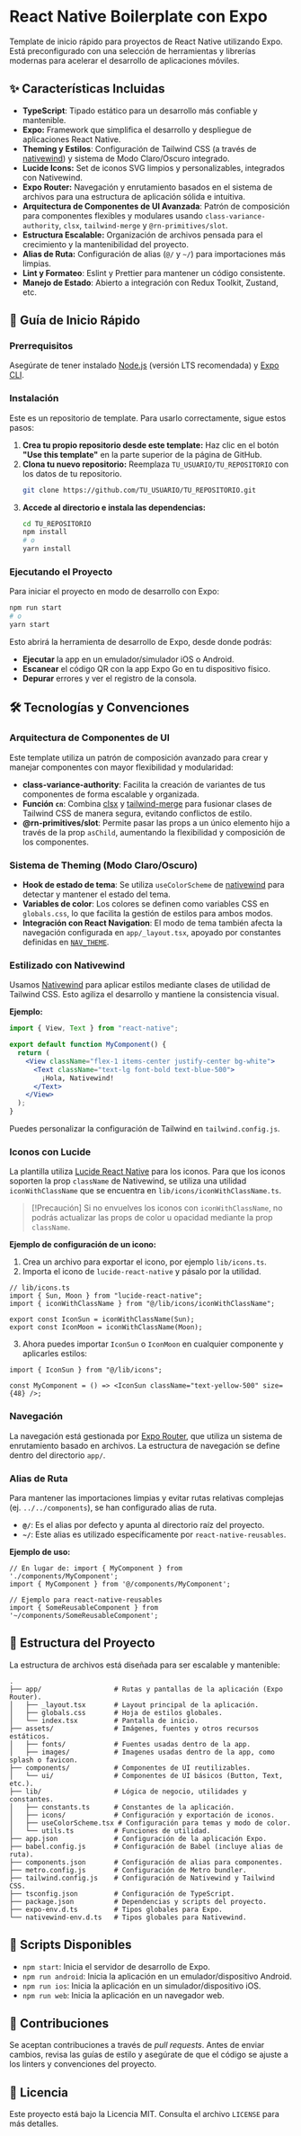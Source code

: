 # React Native Boilerplate con Expo

Template de inicio rápido para proyectos de React Native utilizando Expo. Está preconfigurado con una selección de herramientas y librerías modernas para acelerar el desarrollo de aplicaciones móviles.

## ✨ Características Incluidas

- **TypeScript**: Tipado estático para un desarrollo más confiable y mantenible.
- **Expo:** Framework que simplifica el desarrollo y despliegue de aplicaciones React Native.
- **Theming y Estilos**: Configuración de Tailwind CSS (a través de [nativewind](https://www.nativewind.dev/)) y sistema de Modo Claro/Oscuro integrado.
- **Lucide Icons:** Set de iconos SVG limpios y personalizables, integrados con Nativewind.
- **Expo Router:** Navegación y enrutamiento basados en el sistema de archivos para una estructura de aplicación sólida e intuitiva.
- **Arquitectura de Componentes de UI Avanzada**: Patrón de composición para componentes flexibles y modulares usando `class-variance-authority`, `clsx`, `tailwind-merge` y `@rn-primitives/slot`.
- **Estructura Escalable:** Organización de archivos pensada para el crecimiento y la mantenibilidad del proyecto.
- **Alias de Ruta:** Configuración de alias (`@/` y `~/`) para importaciones más limpias.
- **Lint y Formateo**: Eslint y Prettier para mantener un código consistente.
- **Manejo de Estado**: Abierto a integración con Redux Toolkit, Zustand, etc.

## 🚀 Guía de Inicio Rápido

### Prerrequisitos

Asegúrate de tener instalado [Node.js](https://nodejs.org/) (versión LTS recomendada) y [Expo CLI](https://docs.expo.dev/workflow/expo-cli/).

### Instalación

Este es un repositorio de template. Para usarlo correctamente, sigue estos pasos:

1.  **Crea tu propio repositorio desde este template:** Haz clic en el botón **"Use this template"** en la parte superior de la página de GitHub.
2.  **Clona tu nuevo repositorio:** Reemplaza `TU_USUARIO/TU_REPOSITORIO` con los datos de tu repositorio.
    ```bash
    git clone https://github.com/TU_USUARIO/TU_REPOSITORIO.git
    ```
3.  **Accede al directorio e instala las dependencias:**
    ```bash
    cd TU_REPOSITORIO
    npm install
    # o
    yarn install
    ```

### Ejecutando el Proyecto

Para iniciar el proyecto en modo de desarrollo con Expo:

```bash
npm run start
# o
yarn start
```

Esto abrirá la herramienta de desarrollo de Expo, desde donde podrás:
- **Ejecutar** la app en un emulador/simulador iOS o Android.
- **Escanear** el código QR con la app Expo Go en tu dispositivo físico.
- **Depurar** errores y ver el registro de la consola.

## 🛠️ Tecnologías y Convenciones

### Arquitectura de Componentes de UI

Este template utiliza un patrón de composición avanzado para crear y manejar componentes con mayor flexibilidad y modularidad:

- **class-variance-authority**: Facilita la creación de variantes de tus componentes de forma escalable y organizada.
- **Función `cn`**: Combina [clsx](https://github.com/lukeed/clsx) y [tailwind-merge](https://github.com/dcastil/tailwind-merge) para fusionar clases de Tailwind CSS de manera segura, evitando conflictos de estilo.
- **@rn-primitives/slot**: Permite pasar las props a un único elemento hijo a través de la prop `asChild`, aumentando la flexibilidad y composición de los componentes.

### Sistema de Theming (Modo Claro/Oscuro)

- **Hook de estado de tema**: Se utiliza `useColorScheme` de [nativewind](https://www.nativewind.dev/) para detectar y mantener el estado del tema.
- **Variables de color**: Los colores se definen como variables CSS en `globals.css`, lo que facilita la gestión de estilos para ambos modos.
- **Integración con React Navigation**: El modo de tema también afecta la navegación configurada en `app/_layout.tsx`, apoyado por constantes definidas en [`NAV_THEME`](lib/constants.ts).

### Estilizado con Nativewind

Usamos [Nativewind](https://www.nativewind.dev/) para aplicar estilos mediante clases de utilidad de Tailwind CSS. Esto agiliza el desarrollo y mantiene la consistencia visual.

**Ejemplo:**
```jsx
import { View, Text } from "react-native";

export default function MyComponent() {
  return (
    <View className="flex-1 items-center justify-center bg-white">
      <Text className="text-lg font-bold text-blue-500">
        ¡Hola, Nativewind!
      </Text>
    </View>
  );
}
```
Puedes personalizar la configuración de Tailwind en `tailwind.config.js`.

### Iconos con Lucide

La plantilla utiliza [Lucide React Native](https://lucide.dev/guide/packages/lucide-react-native) para los iconos. Para que los iconos soporten la prop `className` de Nativewind, se utiliza una utilidad `iconWithClassName` que se encuentra en `lib/icons/iconWithClassName.ts`.

> [!Precaución]
> Si no envuelves los iconos con `iconWithClassName`, no podrás actualizar las props de color u opacidad mediante la prop `className`.

**Ejemplo de configuración de un icono:**

1.  Crea un archivo para exportar el icono, por ejemplo `lib/icons.ts`.
2.  Importa el icono de `lucide-react-native` y pásalo por la utilidad.

```tsx
// lib/icons.ts
import { Sun, Moon } from "lucide-react-native";
import { iconWithClassName } from "@/lib/icons/iconWithClassName";

export const IconSun = iconWithClassName(Sun);
export const IconMoon = iconWithClassName(Moon);
```

3.  Ahora puedes importar `IconSun` o `IconMoon` en cualquier componente y aplicarles estilos:

```tsx
import { IconSun } from "@/lib/icons";

const MyComponent = () => <IconSun className="text-yellow-500" size={48} />;
```

### Navegación

La navegación está gestionada por [Expo Router](https://docs.expo.dev/router/introduction/), que utiliza un sistema de enrutamiento basado en archivos. La estructura de navegación se define dentro del directorio `app/`.

### Alias de Ruta

Para mantener las importaciones limpias y evitar rutas relativas complejas (ej. `../../components`), se han configurado alias de ruta.

-   **`@/`**: Es el alias por defecto y apunta al directorio raíz del proyecto.
-   **`~/`**: Este alias es utilizado específicamente por `react-native-reusables`.

**Ejemplo de uso:**
```tsx
// En lugar de: import { MyComponent } from './components/MyComponent';
import { MyComponent } from '@/components/MyComponent';

// Ejemplo para react-native-reusables
import { SomeReusableComponent } from '~/components/SomeReusableComponent';
```

## 📂 Estructura del Proyecto

La estructura de archivos está diseñada para ser escalable y mantenible:

```
.
├── app/                  # Rutas y pantallas de la aplicación (Expo Router).
│   ├── _layout.tsx       # Layout principal de la aplicación.
│   ├── globals.css       # Hoja de estilos globales.
│   └── index.tsx         # Pantalla de inicio.
├── assets/               # Imágenes, fuentes y otros recursos estáticos.
│   ├── fonts/            # Fuentes usadas dentro de la app.
│   ├── images/           # Imagenes usadas dentro de la app, como splash o favicon.
├── components/           # Componentes de UI reutilizables.
│   └── ui/               # Componentes de UI básicos (Button, Text, etc.).
├── lib/                  # Lógica de negocio, utilidades y constantes.
│   ├── constants.ts      # Constantes de la aplicación.
│   ├── icons/            # Configuración y exportación de iconos.
│   ├── useColorScheme.tsx # Configuración para temas y modo de color.
│   └── utils.ts          # Funciones de utilidad.
├── app.json              # Configuración de la aplicación Expo.
├── babel.config.js       # Configuración de Babel (incluye alias de ruta).
├── components.json       # Configuración de alias para componentes.
├── metro.config.js       # Configuración de Metro bundler.
├── tailwind.config.js    # Configuración de Nativewind y Tailwind CSS.
├── tsconfig.json         # Configuración de TypeScript.
├── package.json          # Dependencias y scripts del proyecto.
├── expo-env.d.ts         # Tipos globales para Expo.
└── nativewind-env.d.ts   # Tipos globales para Nativewind.
```

## 📜 Scripts Disponibles

- `npm start`: Inicia el servidor de desarrollo de Expo.
- `npm run android`: Inicia la aplicación en un emulador/dispositivo Android.
- `npm run ios`: Inicia la aplicación en un simulador/dispositivo iOS.
- `npm run web`: Inicia la aplicación en un navegador web.

## 🤝 Contribuciones

Se aceptan contribuciones a través de *pull requests*. Antes de enviar cambios, revisa las guías de estilo y asegúrate de que el código se ajuste a los linters y convenciones del proyecto.

## 📄 Licencia

Este proyecto está bajo la Licencia MIT. Consulta el archivo `LICENSE` para más detalles.
